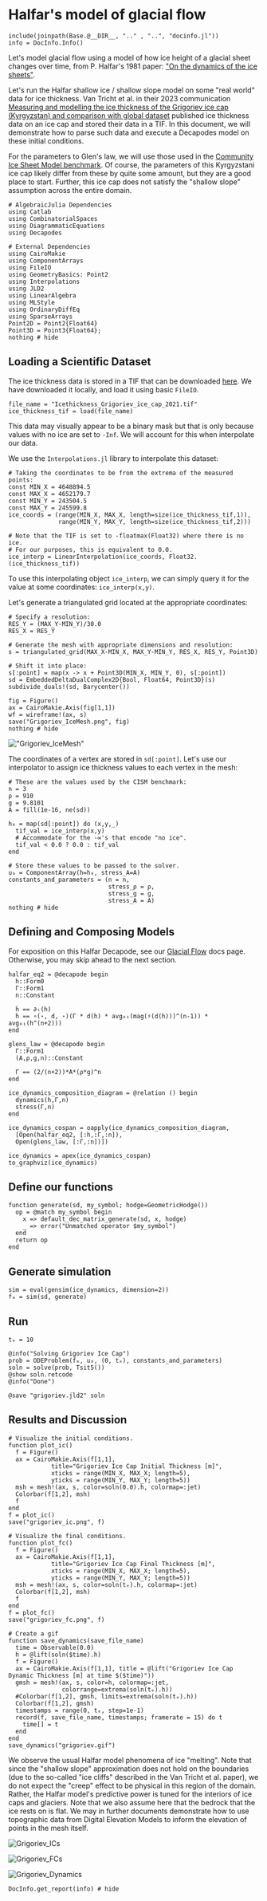 # Halfar's model of glacial flow

```@setup INFO
include(joinpath(Base.@__DIR__, ".." , "..", "docinfo.jl"))
info = DocInfo.Info()
```

Let's model glacial flow using a model of how ice height of a glacial sheet changes over time, from P. Halfar's 1981 paper: ["On the dynamics of the ice sheets"](https://agupubs.onlinelibrary.wiley.com/doi/abs/10.1029/JC086iC11p11065).

Let's run the Halfar shallow ice / shallow slope model on some "real world" data for ice thickness. Van Tricht et al. in their 2023 communication [Measuring and modelling the ice thickness of the Grigoriev ice cap (Kyrgyzstan) and comparison with global dataset](https://tc.copernicus.org/articles/17/4315/2023/tc-17-4315-2023.html) published ice thickness data on an ice cap and stored their data in a TIF. In this document, we will demonstrate how to parse such data and execute a Decapodes model on these initial conditions.

For the parameters to Glen's law, we will use those used in the [Community Ice Sheet Model benchmark](https://cise.ufl.edu/~luke.morris/cism.html). Of course, the parameters of this Kyrgyzstani ice cap likely differ from these by quite some amount, but they are a good place to start. Further, this ice cap does not satisfy the "shallow slope" assumption across the entire domain.

``` @example DEC
# AlgebraicJulia Dependencies
using Catlab
using CombinatorialSpaces
using DiagrammaticEquations
using Decapodes

# External Dependencies
using CairoMakie
using ComponentArrays
using FileIO  
using GeometryBasics: Point2
using Interpolations
using JLD2
using LinearAlgebra
using MLStyle
using OrdinaryDiffEq
using SparseArrays
Point2D = Point2{Float64}
Point3D = Point3{Float64};
nothing # hide
```

## Loading a Scientific Dataset

The ice thickness data is stored in a TIF that can be downloaded [here](https://zenodo.org/api/records/7735970/files-archive). We have downloaded it locally, and load it using basic `FileIO`.

``` @example DEC
file_name = "Icethickness_Grigoriev_ice_cap_2021.tif"
ice_thickness_tif = load(file_name)
```

This data may visually appear to be a binary mask but that is only because values with no ice are set to `-Inf`. We will account for this when interpolate our data.

We use the `Interpolations.jl` library to interpolate this dataset:

``` @example DEC
# Taking the coordinates to be from the extrema of the measured points:
const MIN_X = 4648894.5
const MAX_X = 4652179.7
const MIN_Y = 243504.5
const MAX_Y = 245599.8
ice_coords = (range(MIN_X, MAX_X, length=size(ice_thickness_tif,1)),
              range(MIN_Y, MAX_Y, length=size(ice_thickness_tif,2)))

# Note that the TIF is set to -floatmax(Float32) where there is no ice.
# For our purposes, this is equivalent to 0.0.
ice_interp = LinearInterpolation(ice_coords, Float32.(ice_thickness_tif))
```

To use this interpolating object `ice_interp`, we can simply query it for the value at some coordinates: `ice_interp(x,y)`.

Let's generate a triangulated grid located at the appropriate coordinates:

``` @example DEC
# Specify a resolution:
RES_Y = (MAX_Y-MIN_Y)/30.0
RES_X = RES_Y

# Generate the mesh with appropriate dimensions and resolution:
s = triangulated_grid(MAX_X-MIN_X, MAX_Y-MIN_Y, RES_X, RES_Y, Point3D)

# Shift it into place:
s[:point] = map(x -> x + Point3D(MIN_X, MIN_Y, 0), s[:point])
sd = EmbeddedDeltaDualComplex2D{Bool, Float64, Point3D}(s)
subdivide_duals!(sd, Barycenter())

fig = Figure()
ax = CairoMakie.Axis(fig[1,1])
wf = wireframe!(ax, s)
save("Grigoriev_IceMesh.png", fig)
nothing # hide
```

!["Grigoriev_IceMesh"](Grigoriev_IceMesh.png)

The coordinates of a vertex are stored in `sd[:point]`. Let's use our interpolator to assign ice thickness values to each vertex in the mesh:

``` @example DEC
# These are the values used by the CISM benchmark:
n = 3
ρ = 910
g = 9.8101
A = fill(1e-16, ne(sd))

h₀ = map(sd[:point]) do (x,y,_)
  tif_val = ice_interp(x,y)
  # Accommodate for the -∞'s that encode "no ice".
  tif_val < 0.0 ? 0.0 : tif_val
end

# Store these values to be passed to the solver.
u₀ = ComponentArray(h=h₀, stress_A=A)
constants_and_parameters = (n = n, 
                            stress_ρ = ρ,
                            stress_g = g, 
                            stress_A = A)
nothing # hide
```

## Defining and Composing Models

For exposition on this Halfar Decapode, see our [Glacial Flow](../ice_dynamics/ice_dynamics.md) docs page. Otherwise, you may skip ahead to the next section.

``` @example DEC
halfar_eq2 = @decapode begin
  h::Form0
  Γ::Form1
  n::Constant

  ḣ == ∂ₜ(h)
  ḣ == ∘(⋆, d, ⋆)(Γ * d(h) * avg₀₁(mag(♯(d(h)))^(n-1)) * avg₀₁(h^(n+2)))
end

glens_law = @decapode begin
  Γ::Form1
  (A,ρ,g,n)::Constant
  
  Γ == (2/(n+2))*A*(ρ*g)^n
end

ice_dynamics_composition_diagram = @relation () begin
  dynamics(h,Γ,n)
  stress(Γ,n)
end

ice_dynamics_cospan = oapply(ice_dynamics_composition_diagram,
  [Open(halfar_eq2, [:h,:Γ,:n]),
  Open(glens_law, [:Γ,:n])])

ice_dynamics = apex(ice_dynamics_cospan)
to_graphviz(ice_dynamics)
```

## Define our functions

``` @example DEC
function generate(sd, my_symbol; hodge=GeometricHodge())
  op = @match my_symbol begin
    x => default_dec_matrix_generate(sd, x, hodge)
    _ => error("Unmatched operator $my_symbol")
  end
  return op
end
```

## Generate simulation

``` @example DEC
sim = eval(gensim(ice_dynamics, dimension=2))
fₘ = sim(sd, generate)
```

## Run

``` @example DEC
tₑ = 10

@info("Solving Grigoriev Ice Cap")
prob = ODEProblem(fₘ, u₀, (0, tₑ), constants_and_parameters)
soln = solve(prob, Tsit5())
@show soln.retcode
@info("Done")

@save "grigoriev.jld2" soln
```

## Results and Discussion

``` @setup DEC
# Visualize the initial conditions.
function plot_ic()
  f = Figure()
  ax = CairoMakie.Axis(f[1,1],
            title="Grigoriev Ice Cap Initial Thickness [m]",
            xticks = range(MIN_X, MAX_X; length=5),
            yticks = range(MIN_Y, MAX_Y; length=5))
  msh = mesh!(ax, s, color=soln(0.0).h, colormap=:jet)
  Colorbar(f[1,2], msh)
  f
end
f = plot_ic()
save("grigoriev_ic.png", f)

# Visualize the final conditions.
function plot_fc()
  f = Figure()
  ax = CairoMakie.Axis(f[1,1],
            title="Grigoriev Ice Cap Final Thickness [m]",
            xticks = range(MIN_X, MAX_X; length=5),
            yticks = range(MIN_Y, MAX_Y; length=5))
  msh = mesh!(ax, s, color=soln(tₑ).h, colormap=:jet)
  Colorbar(f[1,2], msh)
  f
end
f = plot_fc()
save("grigoriev_fc.png", f)

# Create a gif
function save_dynamics(save_file_name)
  time = Observable(0.0)
  h = @lift(soln($time).h)
  f = Figure()
  ax = CairoMakie.Axis(f[1,1], title = @lift("Grigoriev Ice Cap Dynamic Thickness [m] at time $($time)"))
  gmsh = mesh!(ax, s, color=h, colormap=:jet,
               colorrange=extrema(soln(tₑ).h))
  #Colorbar(f[1,2], gmsh, limits=extrema(soln(tₑ).h))
  Colorbar(f[1,2], gmsh)
  timestamps = range(0, tₑ, step=1e-1)
  record(f, save_file_name, timestamps; framerate = 15) do t
    time[] = t
  end
end
save_dynamics("grigoriev.gif")
```

We observe the usual Halfar model phenomena of ice "melting". Note that since the "shallow slope" approximation does not hold on the boundaries (due to the so-called "ice cliffs" described in the Van Tricht et al. paper), we do not expect the "creep" effect to be physical in this region of the domain. Rather, the Halfar model's predictive power is tuned for the interiors of ice caps and glaciers. Note that we also assume here that the bedrock that the ice rests on is flat. We may in further documents demonstrate how to use topographic data from Digital Elevation Models to inform the elevation of points in the mesh itself.

![Grigoriev_ICs](grigoriev_ic.png)

![Grigoriev_FCs](grigoriev_fc.png)

![Grigoriev_Dynamics](grigoriev.gif)

```@example INFO
DocInfo.get_report(info) # hide
```

